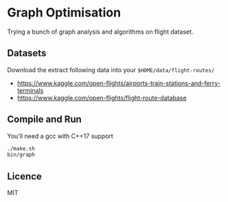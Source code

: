 # Graph Optimisation

Trying a bunch of graph analysis and algorithms on flight dataset.


## Datasets

Download the extract following data into your `$HOME/data/flight-routes/`

- https://www.kaggle.com/open-flights/airports-train-stations-and-ferry-terminals
- https://www.kaggle.com/open-flights/flight-route-database

## Compile and Run

You'll need a gcc with C++17 support

```bash
./make.sh
bin/graph
```

## Licence

MIT